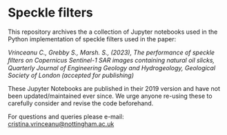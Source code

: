# Speckle filters

This repository archives the a collection of Jupyter notebooks used in the Python implementation of speckle filters used in the paper:

_Vrinceanu C., Grebby S., Marsh. S., (2023),  The performance of speckle ﬁlters on Copernicus Sentinel-1 SAR images containing natural oil slicks, Quarterly Journal of Engineering Geology and Hydrogeology, Geological Society of London (accepted for publishing)_

These Jupyter Notebooks are published in their 2019 version and have not been updated/maintained ever since. 
We urge anyone re-using these to carefully consider and revise the code beforehand.

For questions and queries please e-mail:
cristina.vrinceanu@nottingham.ac.uk

